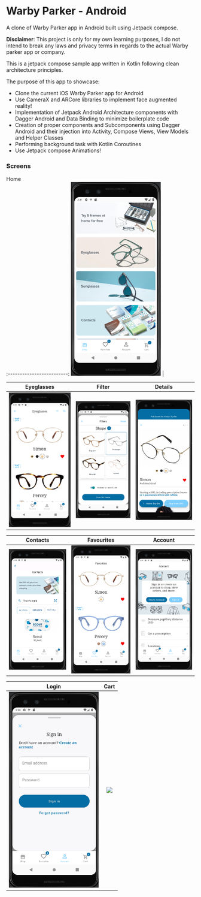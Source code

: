 # Warby Parker - Android

A clone of Warby Parker app in Android built using Jetpack compose.

**Disclaimer**: This project is only for my own learning purposes, I do not intend to break any laws and privacy terms in regards to the actual Warby parker app or company.

This is a jetpack compose sample app written in Kotlin following clean architecture principles.

The purpose of this app to showcase:

- Clone the current iOS Warby Parker app for Android
- Use CameraX and ARCore libraries to implement face augmented reality!
- Implementation of Jetpack Android Architecture components with Dagger Android and Data Binding to minimize boilerplate code
- Creation of proper components and Subcomponents using Dagger Android and their injection into Activity, Compose Views, View Models and Helper Classes
- Performing background task with Kotlin Coroutines
- Use Jetpack compose Animations!

### Screens
Home            
:-------------------------:
<img src="screenshots/home.png" width=240 />  |

Eyeglasses             |  Filter | Details
:-------------------------:|:-------------------------: | :-------------------------: 
<img src="screenshots/glasses.png" width=240 />  |  <img src="screenshots/filter.png" width=240 /> | <img src="screenshots/detail.png" width=240 />


Contacts             |  Favourites | Account 
:-------------------------:|:-------------------------: | :-------------------------:
<img src="screenshots/contacts.png" width=240 />  |  <img src="screenshots/favourites.png" width=240 /> |  <img src="screenshots/account.png" width=240 /> |
 
Login             |  Cart | 
:-------------------------:|:-------------------------: |
<img src="screenshots/login.png" width=240 />  |  <img src="screenshots/cart" width=240 /> |

